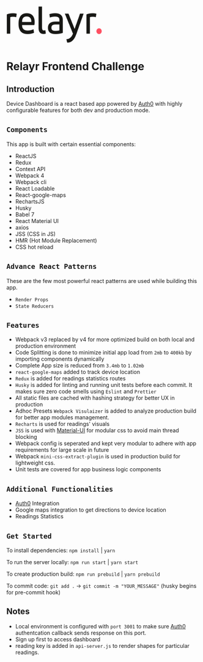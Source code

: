 <img src="relayr.png" alt="relayrlogo" width="250x" height="100px">

# Relayr Frontend Challenge

## Introduction

Device Dashboard is a react based app powered by [Auth0](https://auth0.com/) with highly configurable features for both dev and production mode.

## `Components`

This app is built with certain essential components:

 * ReactJS
 * Redux
 * Context API
 * Webpack 4 
 * Webpack cli
 * React Loadable
 * React-google-maps
 * RechartsJS
 * Husky
 * Babel 7
 * React Material UI
 * axios
 * JSS (CSS in JS)
 * HMR (Hot Module Replacement)
 * CSS hot reload

## `Advance React Patterns`

These are the few most powerful react patterns are used while building this app.
 * `Render Props`
 * `State Reducers`


## `Features`

 * Webpack v3 replaced by v4 for more optimized build on both local and production environment
 * Code Splitting is done to minimize initial app load from `2mb` to `400kb` by importing components dynamically
 * Complete App size is reduced from `3.4mb` to `1.02mb`
 * `react-google-maps` added to track device location
 * `Redux` is added for readings statistics routes
 * `Husky` is added for linting and running unit tests before each commit. It makes sure zero code smells using `Eslint` and `Prettier`
 * All static files are cached with hashing strategy for better UX in production
 * Adhoc Presets `Webpack Visulaizer` is added to analyze production build for better app modules management.
 * `Recharts` is used for readings' visuals
 * `JSS` is used with [Material-UI](https://github.com/mui-org/material-ui) for modular css to avoid main thread blocking
 * Webpack config is seperated and kept very modular to adhere with app requirements for large scale in future
 * Webpack `mini-css-extract-plugin` is used in production build for lightweight css.
 * Unit tests are covered for app business logic components

## `Additional Functionalities`

 * [Auth0](https://auth0.com/) Integration
 * Google maps integration to get directions to device location
 * Readings Statistics

## `Get Started`

To install dependencies: ```npm install``` | ```yarn```

To run the server locally: ```npm run start``` | ```yarn start```

To create production build: ```npm run prebuild``` | ```yarn prebuild```

To commit code: ```git add .``` -> ```git commit -m "YOUR_MESSAGE"``` (husky begins for pre-commit hook)

## Notes
* Local environment is configured with `port 3001` to make sure [Auth0](https://auth0.com/) authentcation callback sends response on this port.
* Sign up first to access dashboard
* reading key is added in `api-server.js` to render shapes for particular readings.
